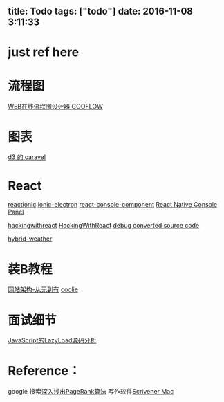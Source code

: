title: Todo
tags: ["todo"]
date: 2016-11-08 3:11:33
---

# just ref here


# 流程图
[WEB在线流程图设计器 GOOFLOW](http://www.oschina.net/p/gooflow?fromerr=vlvPb1de)

# 图表
[d3 的 caravel](https://github.com/airbnb/caravel)

# React
[reactionic](http://reactionic.github.io/)
[ionic-electron](https://forum.ionicframework.com/t/ionic-electron-io-js-for-cross-platform-desktop-apps/30973)
[react-console-component](https://www.npmjs.com/package/react-console-component)
[React Native Console Panel](https://github.com/NativeSH/react-native-console-panel)

[hackingwithreact](http://www.hackingwithreact.com/)
[HackingWithReact](https://github.com/twostraws/HackingWithReact)
[debug converted source code](https://blogs.sap.com/2016/02/21/how-to-get-and-debug-converted-source-code-in-react/)

[hybrid-weather](https://github.com/LipperZack/hybrid-weather)


# 装B教程
[网站架构-从无到有](http://frontenddev.org/article/site-architecture-from-scratch.html)
[coolie](https://coolie.ydr.me/)

# 面试细节
[JavaScript的LazyLoad源码分析](http://blog.chinaunix.net/uid-26672038-id-3484224.html)


# Reference：
google 搜索[深入浅出PageRank算法](https://segmentfault.com/a/1190000000711128)
写作软件[Scrivener Mac](http://www.literatureandlatte.com/trial.php)
